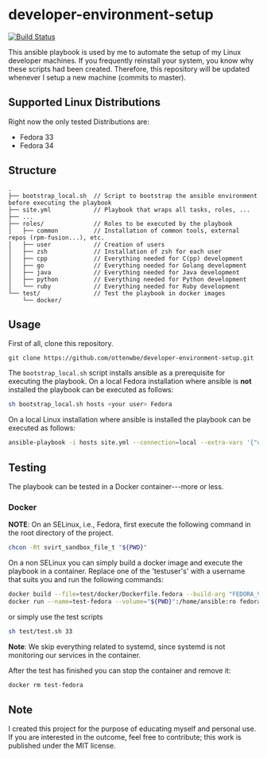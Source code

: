 # developer-environment-setup

[![Build Status](https://travis-ci.org/ottenwbe/developer-environment-setup.svg?branch=master)](https://travis-ci.org/ottenwbe/developer-environment-setup)

This ansible playbook is used by me to automate the setup of my Linux developer machines. 
If you frequently reinstall your system, you know why these scripts had been created.
Therefore, this repository will be updated whenever I setup a new machine (commits to master).

## Supported Linux Distributions

Right now the only tested Distributions are:
* Fedora 33
* Fedora 34

## Structure

```
.
├── bootstrap_local.sh  // Script to bootstrap the ansible environment before executing the playbook
├── site.yml            // Playbook that wraps all tasks, roles, ...
├── ... 
├── roles/              // Roles to be executed by the playbook
│   ├── common          // Installation of common tools, external repos (rpm-fusion...), etc. 
│   ├── user            // Creation of users
│   ├── zsh             // Installation of zsh for each user
│   ├── cpp             // Everything needed for C(pp) development
│   ├── go              // Everything needed for Golang development
│   ├── java            // Everything needed for Java development
│   ├── python          // Everything needed for Python development
│   └── ruby            // Everything needed for Ruby development       
└── test/               // Test the playbook in docker images
    └── docker/
```

## Usage 

First of all, clone this repository.

```
git clone https://github.com/ottenwbe/developer-environment-setup.git
```

The ```bootstrap_local.sh``` script installs ansible as a prerequisite for executing the playbook.
On a local Fedora installation where ansible is __not__ installed the playbook can be executed as follows:

```bash
sh bootstrap_local.sh hosts <your user> Fedora
```

On a local Linux installation where ansible is installed the playbook can be executed as follows:
```bash
ansible-playbook -i hosts site.yml --connection=local --extra-vars '{"users": ["your user"]}' --ask-become-pass
```

## Testing 

The playbook can be tested in a Docker container---more or less.

### Docker

__NOTE__: On an SELinux, i.e., Fedora, first execute the following command in the root directory of the project.

```bash
chcon -Rt svirt_sandbox_file_t "${PWD}"
```

On a non SELinux you can simply build a docker image and execute the playbook in a container. Replace one of the 'testuser's' with a username that suits you and run the following commands:

```bash
docker build --file=test/docker/Dockerfile.fedora --build-arg "FEDORA_VERSION=33" --tag=fedora33:ansible test/docker
docker run --name=test-fedora --volume="${PWD}":/home/ansible:ro fedora33:ansible ansible-playbook -i /home/ansible/test/docker/test_hosts /home/ansible site.yml --connection=local --become --extra-vars '{"users": ["testuser1","testuser2"]}' --skip-tags "systemd"
```

or simply use the test scripts

```bash
sh test/test.sh 33
```

__Note__: We skip everything related to systemd, since systemd is not monitoring our services in the container. 

After the test has finished you can stop the container and remove it:
```bash
docker rm test-fedora
```

## Note

I created this project for the purpose of educating myself and personal use. If you are interested in the outcome, feel free to contribute; this work is published under the MIT license.